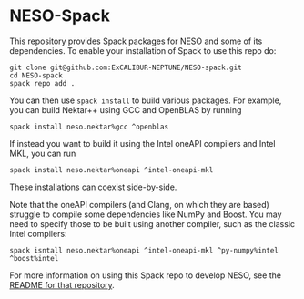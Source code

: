 # NESO-Spack

This repository provides Spack packages for NESO and some of its
dependencies. To enable your installation of Spack to use this repo do:

```
git clone git@github.com:ExCALIBUR-NEPTUNE/NESO-spack.git
cd NESO-spack
spack repo add .
```

You can then use `spack install` to build various packages. For
example, you can build Nektar++ using GCC and OpenBLAS by running
```
spack install neso.nektar%gcc ^openblas
```
If instead you want to build it using the Intel oneAPI compilers and
Intel MKL, you can run
```
spack install neso.nektar%oneapi ^intel-oneapi-mkl
```
These installations can coexist side-by-side.

Note that the oneAPI compilers (and Clang, on which they are based)
struggle to compile some dependencies like NumPy and Boost. You may
need to specify those to be built using another compiler, such as the
classic Intel compilers:
```
spack isntall neso.nektar%oneapi ^intel-oneapi-mkl ^py-numpy%intel ^boost%intel
```

For more information on using this Spack repo to develop NESO, see the
[README for that
repository](https://github.com/ExCALIBUR-NEPTUNE/NESO).
